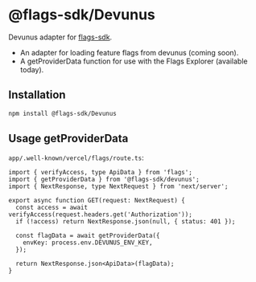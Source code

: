 # @flags-sdk/Devunus

Devunus adapter for [flags-sdk](https://github.com/vercel/flags).

- An adapter for loading feature flags from devunus (coming soon).
- A getProviderData function for use with the Flags Explorer (available today).

## Installation

```bash
npm install @flags-sdk/Devunus
```

## Usage getProviderData

`app/.well-known/vercel/flags/route.ts`:

```tsx
import { verifyAccess, type ApiData } from 'flags';
import { getProviderData } from '@flags-sdk/devunus';
import { NextResponse, type NextRequest } from 'next/server';

export async function GET(request: NextRequest) {
  const access = await verifyAccess(request.headers.get('Authorization'));
  if (!access) return NextResponse.json(null, { status: 401 });

  const flagData = await getProviderData({
    envKey: process.env.DEVUNUS_ENV_KEY,
  });

  return NextResponse.json<ApiData>(flagData);
}
```
